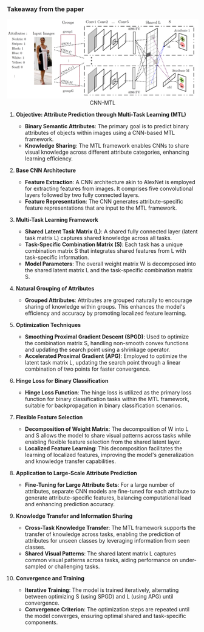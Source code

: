 ### Takeaway from the paper 


<div align="center">
    <img src="../assets/figure.png"/></br>
    <figcaption>CNN-MTL </figcaption>
</div>

1. **Objective: Attribute Prediction through Multi-Task Learning (MTL)**
   - **Binary Semantic Attributes**: The primary goal is to predict binary attributes of objects within images using a CNN-based MTL framework.
   - **Knowledge Sharing**: The MTL framework enables CNNs to share visual knowledge across different attribute categories, enhancing learning efficiency.

2. **Base CNN Architecture**
   - **Feature Extraction**: A CNN architecture akin to AlexNet is employed for extracting features from images. It comprises five convolutional layers followed by two fully connected layers.
   - **Feature Representation**: The CNN generates attribute-specific feature representations that are input to the MTL framework.

3. **Multi-Task Learning Framework**
   - **Shared Latent Task Matrix (L)**: A shared fully connected layer (latent task matrix L) captures shared knowledge across all tasks.
   - **Task-Specific Combination Matrix (S)**: Each task has a unique combination matrix S that integrates shared features from L with task-specific information.
   - **Model Parameters**: The overall weight matrix W is decomposed into the shared latent matrix L and the task-specific combination matrix S.

4. **Natural Grouping of Attributes**
   - **Grouped Attributes**: Attributes are grouped naturally to encourage sharing of knowledge within groups. This enhances the model's efficiency and accuracy by promoting localized feature learning.

5. **Optimization Techniques**
   - **Smoothing Proximal Gradient Descent (SPGD)**: Used to optimize the combination matrix S, handling non-smooth convex functions and updating the search point using a shrinkage operator.
   - **Accelerated Proximal Gradient (APG)**: Employed to optimize the latent task matrix L, updating the search point through a linear combination of two points for faster convergence.

6. **Hinge Loss for Binary Classification**
   - **Hinge Loss Function**: The hinge loss is utilized as the primary loss function for binary classification tasks within the MTL framework, suitable for backpropagation in binary classification scenarios.

7. **Flexible Feature Selection**
   - **Decomposition of Weight Matrix**: The decomposition of W into L and S allows the model to share visual patterns across tasks while enabling flexible feature selection from the shared latent layer.
   - **Localized Feature Learning**: This decomposition facilitates the learning of localized features, improving the model's generalization and knowledge transfer capabilities.

8. **Application to Large-Scale Attribute Prediction**
   - **Fine-Tuning for Large Attribute Sets**: For a large number of attributes, separate CNN models are fine-tuned for each attribute to generate attribute-specific features, balancing computational load and enhancing prediction accuracy.

9. **Knowledge Transfer and Information Sharing**
   - **Cross-Task Knowledge Transfer**: The MTL framework supports the transfer of knowledge across tasks, enabling the prediction of attributes for unseen classes by leveraging information from seen classes.
   - **Shared Visual Patterns**: The shared latent matrix L captures common visual patterns across tasks, aiding performance on under-sampled or challenging tasks.

10. **Convergence and Training**
    - **Iterative Training**: The model is trained iteratively, alternating between optimizing S (using SPGD) and L (using APG) until convergence.
    - **Convergence Criterion**: The optimization steps are repeated until the model converges, ensuring optimal shared and task-specific components.


